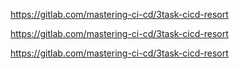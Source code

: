 https://gitlab.com/mastering-ci-cd/3task-cicd-resort

https://gitlab.com/mastering-ci-cd/3task-cicd-resort

https://gitlab.com/mastering-ci-cd/3task-cicd-resort


